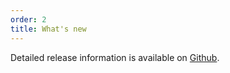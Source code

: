 ```yaml
---
order: 2
title: What's new
---
```


Detailed release information is available on [Github](https://github.com/ec-europa/europa-component-library/releases).